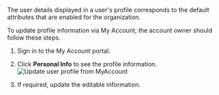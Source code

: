 The user details displayed in a user's profile corresponds to the default attributes that are enabled for the organization. 

To update profile information via My Account, the account owner should follow these steps.

1. Sign in to the My Account portal.
2. Click **Personal Info** to see the profile information.
   <img :src="$withBase('/assets/img/guides/organization/self-service/myaccount/update-profile-info.png')" alt="Update user profile from MyAccount">

3. If required, update the editable information. 
